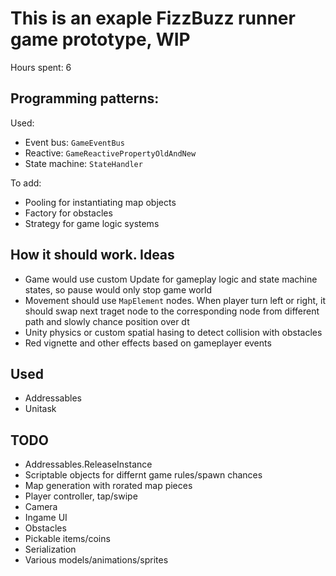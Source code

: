 # This is an exaple FizzBuzz runner game prototype, WIP
Hours spent: 6


## Programming patterns:  
Used:  
 - Event bus: `GameEventBus`  
 - Reactive: `GameReactivePropertyOldAndNew`  
 - State machine: `StateHandler`  

To add:  
 - Pooling for instantiating map objects  
 - Factory for obstacles  
 - Strategy for game logic systems  



## How it should work. Ideas  
 - Game would use custom Update for gameplay logic and state machine states, so pause would only stop game world  
 - Movement should use `MapElement` nodes. When player turn left or right, it should swap next traget node to the corresponding node from different path and slowly chance position over dt  
 - Unity physics or custom spatial hasing to detect collision with obstacles  
 - Red vignette and other effects based on gameplayer events  




## Used  
 - Addressables  
 - Unitask  



## TODO  
 - Addressables.ReleaseInstance  
 - Scriptable objects for differnt game rules/spawn chances  
 - Map generation with rorated map pieces  
 - Player controller, tap/swipe  
 - Camera  
 - Ingame UI  
 - Obstacles  
 - Pickable items/coins  
 - Serialization
 - Various models/animations/sprites
